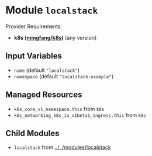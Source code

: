 
# Module `localstack`

Provider Requirements:
* **k8s ([mingfang/k8s](https://registry.terraform.io/providers/mingfang/k8s/latest))** (any version)

## Input Variables
* `name` (default `"localstack"`)
* `namespace` (default `"localstack-example"`)

## Managed Resources
* `k8s_core_v1_namespace.this` from `k8s`
* `k8s_networking_k8s_io_v1beta1_ingress.this` from `k8s`

## Child Modules
* `localstack` from [../../modules/localstack](../../modules/localstack)

